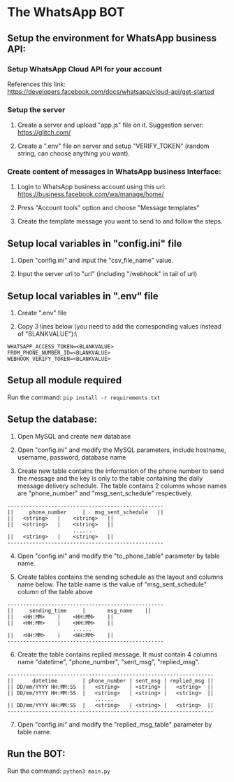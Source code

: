 # The WhatsApp BOT
## Setup the environment for WhatsApp business API:
### Setup WhatsApp Cloud API for your account
References this link: https://developers.facebook.com/docs/whatsapp/cloud-api/get-started

### Setup the server
1. Create a server and upload "app.js" file on it. Suggestion server: https://glitch.com/

2. Create a ".env" file on server and setup "VERIFY_TOKEN" (random string, can choose anything you want).

### Create content of messages in WhatsApp business Interface:
1. Login to WhatsApp business account using this url: https://business.facebook.com/wa/manage/home/

2. Press "Account tools" option and choose "Message templates"

3. Create the template message you want to send to and follow the steps.

## Setup local variables in "config.ini" file
1. Open "config.ini" and input the "csv_file_name" value.

2. Input the server url to "url" (including "/webhook" in tail of url)

## Setup local variables in ".env" file
1. Create ".env" file

2. Copy 3 lines below (you need to add the corresponding values instead of "BLANKVALUE"):\
```
WHATSAPP_ACCESS_TOKEN=<BLANKVALUE>
FROM_PHONE_NUMBER_ID=<BLANKVALUE>
WEBHOOK_VERIFY_TOKEN=<BLANKVALUE>
```

## Setup all module required
Run the command:
```pip install -r requirements.txt```
## Setup the database:
1. Open MySQL and create new database


2. Open "config.ini" and modify the MySQL parameters, include hostname, username, password, database name

3. Create new table contains the information of the phone number to send the message and the key is only to the table containing the daily message delivery schedule. The table contains 2 columns whose names are "phone_number" and "msg_sent_schedule" respectively.
```
--------------------------------------------------
||     phone_number    	|   msg_sent_schedule 	||
|| 	 <string>	| 	 <string>	||
|| 	 <string>	| 	 <string>	||
                     ......
|| 	 <string>	|  	 <string>	||
--------------------------------------------------
```

4. Open "config.ini" and modify the "to_phone_table" parameter by table name.

5. Create tables contains the sending schedule as the layout and columns name below. The table name is the value of "msg_sent_schedule" column of the table above
```
--------------------------------------------------
||     sending_time    	|   	msg_name	||
|| 	 <HH:MM>	| 	 <HH:MM>	||
|| 	 <HH:MM>	| 	 <HH:MM>	||
                     ......
|| 	 <HH:MM>	| 	 <HH:MM>	||
--------------------------------------------------
```

6. Create the table contains replied message. It must contain 4 columns name "datetime", "phone_number", "sent_msg",	"replied_msg".	
```
------------------------------------------------------------------
||     	datetime    	| phone_number | sent_msg | replied_msg ||
|| DD/mm/YYYY HH:MM:SS	|   <string>   | <string> |   <string> 	||
|| DD/mm/YYYY HH:MM:SS	|   <string>   | <string> |   <string> 	||
                     		......
|| DD/mm/YYYY HH:MM:SS	|   <string>   | <string> |   <string> 	||
------------------------------------------------------------------
```

7. Open "config.ini" and modify the "replied_msg_table" parameter by table name.

## Run the BOT:
Run the command:
```python3 main.py```
